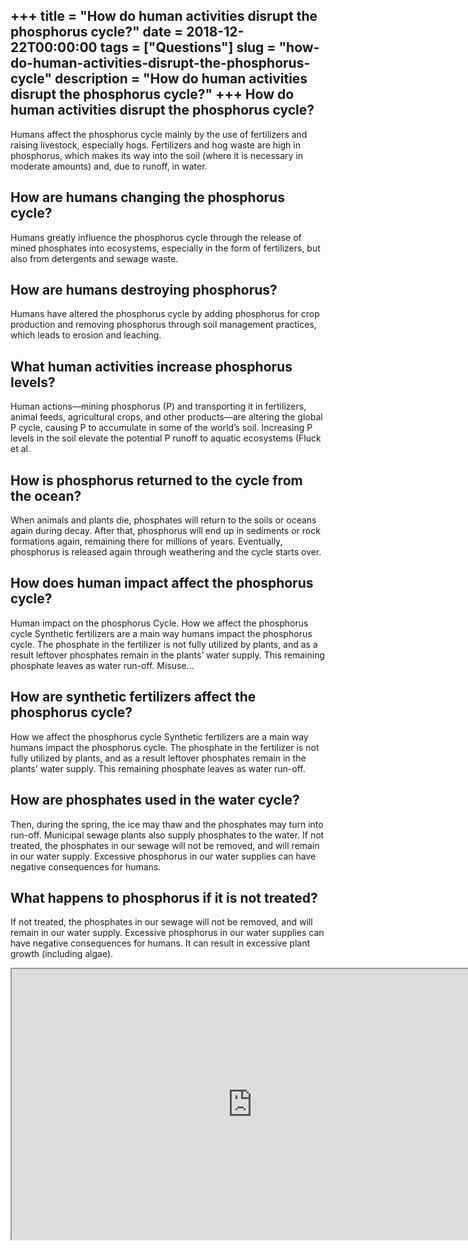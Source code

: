 +++
title = "How do human activities disrupt the phosphorus cycle?"
date = 2018-12-22T00:00:00
tags = ["Questions"]
slug = "how-do-human-activities-disrupt-the-phosphorus-cycle"
description = "How do human activities disrupt the phosphorus cycle?"
+++
How do human activities disrupt the phosphorus cycle?
-----------------------------------------------------

Humans affect the phosphorus cycle mainly by the use of fertilizers and raising livestock, especially hogs. Fertilizers and hog waste are high in phosphorus, which makes its way into the soil (where it is necessary in moderate amounts) and, due to runoff, in water.

How are humans changing the phosphorus cycle?
---------------------------------------------

Humans greatly influence the phosphorus cycle through the release of mined phosphates into ecosystems, especially in the form of fertilizers, but also from detergents and sewage waste.

How are humans destroying phosphorus?
-------------------------------------

Humans have altered the phosphorus cycle by adding phosphorus for crop production and removing phosphorus through soil management practices, which leads to erosion and leaching.

What human activities increase phosphorus levels?
-------------------------------------------------

Human actions—mining phosphorus (P) and transporting it in fertilizers, animal feeds, agricultural crops, and other products—are altering the global P cycle, causing P to accumulate in some of the world’s soil. Increasing P levels in the soil elevate the potential P runoff to aquatic ecosystems (Fluck et al.

How is phosphorus returned to the cycle from the ocean?
-------------------------------------------------------

When animals and plants die, phosphates will return to the soils or oceans again during decay. After that, phosphorus will end up in sediments or rock formations again, remaining there for millions of years. Eventually, phosphorus is released again through weathering and the cycle starts over.

How does human impact affect the phosphorus cycle?
--------------------------------------------------

Human impact on the phosphorus Cycle. How we affect the phosphorus cycle Synthetic fertilizers are a main way humans impact the phosphorus cycle. The phosphate in the fertilizer is not fully utilized by plants, and as a result leftover phosphates remain in the plants’ water supply. This remaining phosphate leaves as water run-off. Misuse…

How are synthetic fertilizers affect the phosphorus cycle?
----------------------------------------------------------

How we affect the phosphorus cycle Synthetic fertilizers are a main way humans impact the phosphorus cycle. The phosphate in the fertilizer is not fully utilized by plants, and as a result leftover phosphates remain in the plants’ water supply. This remaining phosphate leaves as water run-off.

How are phosphates used in the water cycle?
-------------------------------------------

Then, during the spring, the ice may thaw and the phosphates may turn into run-off. Municipal sewage plants also supply phosphates to the water. If not treated, the phosphates in our sewage will not be removed, and will remain in our water supply. Excessive phosphorus in our water supplies can have negative consequences for humans.

What happens to phosphorus if it is not treated?
------------------------------------------------

If not treated, the phosphates in our sewage will not be removed, and will remain in our water supply. Excessive phosphorus in our water supplies can have negative consequences for humans. It can result in excessive plant growth (including algae).

<iframe allow="accelerometer; autoplay; clipboard-write; encrypted-media; gyroscope; picture-in-picture" allowfullscreen="" class="__youtube_prefs__  epyt-is-override  no-lazyload" data-no-lazy="1" data-origheight="433" data-origwidth="770" data-skipgform_ajax_framebjll="" height="433" id="_ytid_34357" loading="lazy" src="https://www.youtube.com/embed/Wzo-uFS7LUA?enablejsapi=1&autoplay=0&cc_load_policy=0&cc_lang_pref=&iv_load_policy=1&loop=0&modestbranding=0&rel=1&fs=1&playsinline=0&autohide=2&theme=dark&color=red&controls=1&" title="YouTube player" width="770"></iframe>